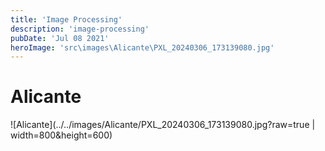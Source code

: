 ```yaml
---
title: 'Image Processing'
description: 'image-processing'
pubDate: 'Jul 08 2021'
heroImage: 'src\images\Alicante\PXL_20240306_173139080.jpg'
---
```


# Alicante

![Alicante](../../images/Alicante/PXL_20240306_173139080.jpg?raw=true | width=800&height=600)
